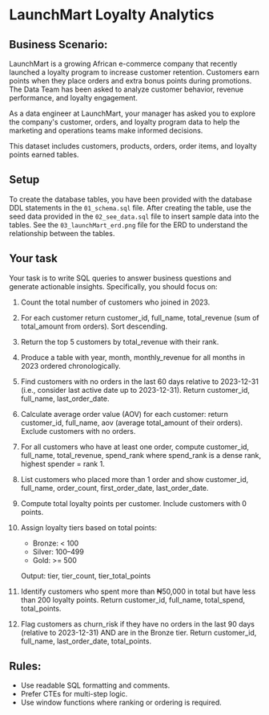 # LaunchMart Loyalty Analytics
## Business Scenario:
LaunchMart is a growing African e-commerce company that recently launched a loyalty program to increase customer retention. Customers earn points when they place orders and extra bonus points during promotions. The Data Team has been asked to analyze customer behavior, revenue performance, and loyalty engagement.

As a data engineer at LaunchMart, your manager has asked you to explore the company's customer, orders, and loyalty program data to help the marketing and operations teams make informed decisions.

This dataset includes customers, products, orders, order items, and loyalty points earned tables.

## Setup
To create the database tables, you have been provided with the database DDL statements in the `01_schema.sql` file. 
After creating the table, use the seed data provided in the `02_see_data.sql` file to insert sample data into the tables.
See the `03_launchMart_erd.png` file for the ERD to understand the relationship between the tables.

## Your task
Your task is to write SQL queries to answer business questions and generate actionable insights. Specifically, you should focus on:

1. Count the total number of customers who joined in 2023.
2. For each customer return customer_id, full_name, total_revenue (sum of total_amount from orders). Sort descending.
3. Return the top 5 customers by total_revenue with their rank.
4. Produce a table with year, month, monthly_revenue for all months in 2023 ordered chronologically.
5. Find customers with no orders in the last 60 days relative to 2023-12-31 (i.e., consider last active date up to 2023-12-31). Return customer_id, full_name, last_order_date.
6. Calculate average order value (AOV) for each customer: return customer_id, full_name, aov (average total_amount of their orders). Exclude customers with no orders.
7. For all customers who have at least one order, compute customer_id, full_name, total_revenue, spend_rank where spend_rank is a dense rank, highest spender = rank 1.
8. List customers who placed more than 1 order and show customer_id, full_name, order_count, first_order_date, last_order_date.
9. Compute total loyalty points per customer. Include customers with 0 points.
10. Assign loyalty tiers based on total points:
    - Bronze: < 100
    - Silver: 100–499
    - Gold: >= 500
    
    Output: tier, tier_count, tier_total_points
11. Identify customers who spent more than ₦50,000 in total but have less than 200 loyalty points. Return customer_id, full_name, total_spend, total_points.
12. Flag customers as churn_risk if they have no orders in the last 90 days (relative to 2023-12-31) AND are in the Bronze tier. Return customer_id, full_name, last_order_date, total_points.

## Rules:
- Use readable SQL formatting and comments.
- Prefer CTEs for multi-step logic.
- Use window functions where ranking or ordering is required.

